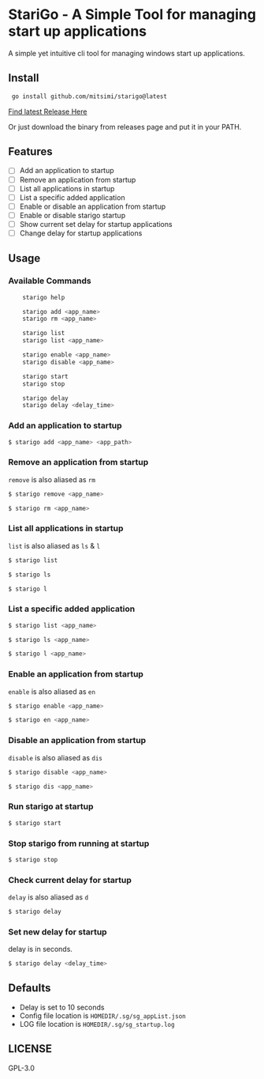 # StariGo - A Simple Tool for managing start up applications

A simple yet intuitive cli tool for managing windows start up applications.

## Install

```sh
 go install github.com/mitsimi/starigo@latest
```

[Find latest Release Here](https://github.com/mitsimi/stariGo/releases/latest)

Or just download the binary from releases page and put it in your PATH.

## Features

- [ ] Add an application to startup
- [ ] Remove an application from startup
- [ ] List all applications in startup
- [ ] List a specific added application
- [ ] Enable or disable an application from startup
- [ ] Enable or disable starigo startup
- [ ] Show current set delay for startup applications
- [ ] Change delay for startup applications

## Usage

### Available Commands

```sh
    starigo help

    starigo add <app_name>
    starigo rm <app_name>

    starigo list
    starigo list <app_name>

    starigo enable <app_name>
    starigo disable <app_name>

    starigo start
    starigo stop

    starigo delay
    starigo delay <delay_time>
```

### Add an application to startup

```sh
$ starigo add <app_name> <app_path>
```

### Remove an application from startup

`remove` is also aliased as `rm`

```sh
$ starigo remove <app_name>
```

```sh
$ starigo rm <app_name>
```

### List all applications in startup

`list` is also aliased as `ls` & `l`


```sh
$ starigo list
```

```sh
$ starigo ls
```

```sh
$ starigo l
```

### List a specific added application

```sh
$ starigo list <app_name>
```

```sh
$ starigo ls <app_name>
```

```sh
$ starigo l <app_name>
```

### Enable an application from startup

`enable` is also aliased as `en`

```sh
$ starigo enable <app_name>
```

```sh
$ starigo en <app_name>
```

### Disable an application from startup

`disable` is also aliased as `dis`

```sh
$ starigo disable <app_name>
```

```sh
$ starigo dis <app_name>
```

### Run starigo at startup

```sh
$ starigo start
```

### Stop starigo from running at startup

```sh
$ starigo stop
```

### Check current delay for startup

`delay` is also aliased as `d`

```sh
$ starigo delay
```

### Set new delay for startup

delay is in seconds.

```sh
$ starigo delay <delay_time>
```

## Defaults

- Delay is set to 10 seconds
- Config file location is `HOMEDIR/.sg/sg_appList.json`
- LOG file location is `HOMEDIR/.sg/sg_startup.log`

## LICENSE

GPL-3.0
